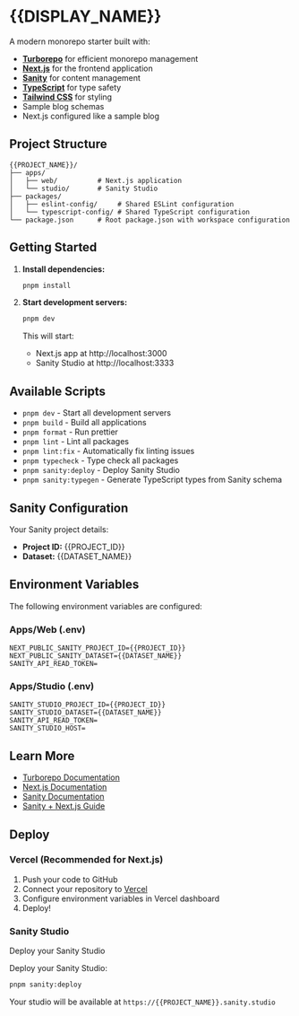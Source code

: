 # {{DISPLAY_NAME}}

A modern monorepo starter built with:

- **[Turborepo](https://turbo.build/)** for efficient monorepo management
- **[Next.js](https://nextjs.org/)** for the frontend application
- **[Sanity](https://www.sanity.io/)** for content management
- **[TypeScript](https://www.typescriptlang.org/)** for type safety
- **[Tailwind CSS](https://tailwindcss.com/)** for styling
- Sample blog schemas
- Next.js configured like a sample blog

## Project Structure

```
{{PROJECT_NAME}}/
├── apps/
│   ├── web/          # Next.js application
│   └── studio/       # Sanity Studio
├── packages/
│   ├── eslint-config/     # Shared ESLint configuration
│   └── typescript-config/ # Shared TypeScript configuration
└── package.json      # Root package.json with workspace configuration
```

## Getting Started

1. **Install dependencies:**
   ```bash
   pnpm install
   ```

2. **Start development servers:**
   ```bash
   pnpm dev
   ```
   
   This will start:
   - Next.js app at http://localhost:3000
   - Sanity Studio at http://localhost:3333

## Available Scripts

- `pnpm dev` - Start all development servers
- `pnpm build` - Build all applications
- `pnpm format` - Run prettier
- `pnpm lint` - Lint all packages
- `pnpm lint:fix` - Automatically fix linting issues
- `pnpm typecheck` - Type check all packages
- `pnpm sanity:deploy` - Deploy Sanity Studio
- `pnpm sanity:typegen` - Generate TypeScript types from Sanity schema

## Sanity Configuration

Your Sanity project details:
- **Project ID:** {{PROJECT_ID}}
- **Dataset:** {{DATASET_NAME}}

## Environment Variables

The following environment variables are configured:

### Apps/Web (.env)
```
NEXT_PUBLIC_SANITY_PROJECT_ID={{PROJECT_ID}}
NEXT_PUBLIC_SANITY_DATASET={{DATASET_NAME}}
SANITY_API_READ_TOKEN=
```

### Apps/Studio (.env)
```
SANITY_STUDIO_PROJECT_ID={{PROJECT_ID}}
SANITY_STUDIO_DATASET={{DATASET_NAME}}
SANITY_API_READ_TOKEN=
SANITY_STUDIO_HOST=
```

## Learn More

- [Turborepo Documentation](https://turbo.build/)
- [Next.js Documentation](https://nextjs.org/docs)
- [Sanity Documentation](https://www.sanity.io/docs)
- [Sanity + Next.js Guide](https://www.sanity.io/docs/next-js)

## Deploy

### Vercel (Recommended for Next.js)

1. Push your code to GitHub
2. Connect your repository to [Vercel](https://vercel.com)
3. Configure environment variables in Vercel dashboard
4. Deploy!

### Sanity Studio

Deploy your Sanity Studio

Deploy your Sanity Studio:
```bash
pnpm sanity:deploy
```

Your studio will be available at `https://{{PROJECT_NAME}}.sanity.studio`
